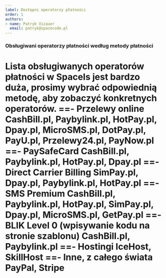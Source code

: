 ```yaml
---
label: Dostępni operatorzy płatności
order: 1
authors:
- name: Patryk Vizauer
  email: patryk@spacecode.pl
---
```


### Obsługiwani operatorzy płatności według metody płatności
Lista obsługiwanych operatorów płatności w SpaceIs jest bardzo duża, prosimy wybrać odpowiednią metodę, aby zobaczyć konkretnych operatorów.
==- Przelewy online
CashBill.pl, Paybylink.pl, HotPay.pl, Dpay.pl, MicroSMS.pl, DotPay.pl, PayU.pl, Przelewy24.pl, PayNow.pl
==- PaySafeCard
CashBill.pl, Paybylink.pl, HotPay.pl, Dpay.pl
==- Direct Carrier Billing
SimPay.pl, Dpay.pl, Paybylink.pl, HotPay.pl
==- SMS Premium
CashBill.pl, Paybylink.pl, HotPay.pl, SimPay.pl, Dpay.pl, MicroSMS.pl, GetPay.pl
==- BLIK Level 0 (wpisywanie kodu na stronie szablonu)
CashBill.pl, Paybylink.pl
==- Hostingi
IceHost, SkillHost
==- Inne, z całego świata
PayPal, Stripe
===
